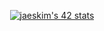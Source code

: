 

<div align="center">
  
  
[![jaeskim's 42 stats](https://badge42.herokuapp.com/api/stats/pbolton)](https://github.com/AndrewTheTeacher/badge42)

</div>
